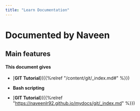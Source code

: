 ```yaml
---
title: "Learn Documentation"
---
```


# Documented by Naveen


## Main features

#### This document gives

* [**GIT Tutorial**]({{%relref "/content/git/_index.md#" %}})
* **Bash scripting**

* [**GIT Tutorial**]({{%relref "https://naveenlr92.github.io/mydocs/git/_index.md" %}})
